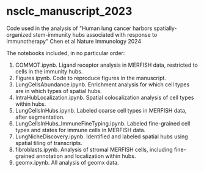 # nsclc_manuscript_2023
Code used in the analysis of "Human lung cancer harbors spatially-organized stem-immunity hubs associated with response to immunotherapy" Chen et al Nature Immunology 2024

The notebooks included, in no particular order: 

1. COMMOT.ipynb. Ligand receptor analysis in MERFISH data, restricted to cells in the immunity hubs.
2. Figures.ipynb. Code to reproduce figures in the manuscript.
3. LungCellsAbundance.ipynb. Enrichment analysis for which cell types are in which types of spatial hubs.
4. IntraHubLocalization.ipynb. Spatial colocalization analysis of cell types within hubs.
5. LungCellsInHubs.ipynb. Labeled coarse cell types in MERFISH data, after segmentation.
6. LungCellsInHubs_ImmuneFineTyping.ipynb. Labeled fine-grained cell types and states for immune cells in MERFISH data.
7. LungNicheDiscovery.ipynb. Identified and labeled spatial hubs using spatial tiling of transcripts.
8. fibroblasts.ipynb. Analysis of stromal MERFISH cells, including fine-grained annotation and localization within hubs.
9. geomx.ipynb. All analysis of geomx data. 
